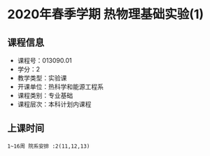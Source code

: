 # 2020年春季学期 热物理基础实验(1) 






## 课程信息

- 课程号：013090.01
- 学分：2
- 教学类型：实验课
- 开课单位：热科学和能源工程系
- 课程类别：专业基础
- 课程层次：本科计划内课程

## 上课时间

```
1~16周 院系安排 :2(11,12,13)
```


